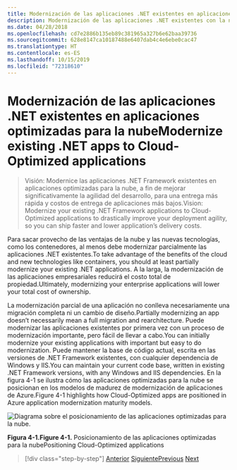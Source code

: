 ```yaml
---
title: Modernización de las aplicaciones .NET existentes en aplicaciones optimizadas para la nube
description: Modernización de las aplicaciones .NET existentes con la nube de Azure y los contenedores de Windows
ms.date: 04/28/2018
ms.openlocfilehash: cd7e2886b135eb89c381965a327b6e62baa39736
ms.sourcegitcommit: 628e8147ca10187488e6407dab4c4e6ebe0cac47
ms.translationtype: HT
ms.contentlocale: es-ES
ms.lasthandoff: 10/15/2019
ms.locfileid: "72318610"
---
```

# <a name="modernize-existing-net-apps-to-cloud-optimized-applications"></a><span data-ttu-id="71527-103">Modernización de las aplicaciones .NET existentes en aplicaciones optimizadas para la nube</span><span class="sxs-lookup"><span data-stu-id="71527-103">Modernize existing .NET apps to Cloud-Optimized applications</span></span>

> <span data-ttu-id="71527-104">Visión: Modernice las aplicaciones .NET Framework existentes en aplicaciones optimizadas para la nube, a fin de mejorar significativamente la agilidad del desarrollo, para una entrega más rápida y costos de entrega de aplicaciones más bajos.</span><span class="sxs-lookup"><span data-stu-id="71527-104">Vision: Modernize your existing .NET Framework applications to Cloud-Optimized applications to drastically improve your deployment agility, so you can ship faster and lower application’s delivery costs.</span></span>

<span data-ttu-id="71527-105">Para sacar provecho de las ventajas de la nube y las nuevas tecnologías, como los contenedores, al menos debe modernizar parcialmente las aplicaciones .NET existentes.</span><span class="sxs-lookup"><span data-stu-id="71527-105">To take advantage of the benefits of the cloud and new technologies like containers, you should at least partially modernize your existing .NET applications.</span></span> <span data-ttu-id="71527-106">A la larga, la modernización de las aplicaciones empresariales reducirá el costo total de propiedad.</span><span class="sxs-lookup"><span data-stu-id="71527-106">Ultimately, modernizing your enterprise applications will lower your total cost of ownership.</span></span>

<span data-ttu-id="71527-107">La modernización parcial de una aplicación no conlleva necesariamente una migración completa ni un cambio de diseño.</span><span class="sxs-lookup"><span data-stu-id="71527-107">Partially modernizing an app doesn’t necessarily mean a full migration and rearchitecture.</span></span> <span data-ttu-id="71527-108">Puede modernizar las aplicaciones existentes por primera vez con un proceso de modernización importante, pero fácil de llevar a cabo.</span><span class="sxs-lookup"><span data-stu-id="71527-108">You can initially modernize your existing applications with important but easy to do modernization.</span></span> <span data-ttu-id="71527-109">Puede mantener la base de código actual, escrita en las versiones de .NET Framework existentes, con cualquier dependencia de Windows y IIS.</span><span class="sxs-lookup"><span data-stu-id="71527-109">You can maintain your current code base, written in existing .NET Framework versions, with any Windows and IIS dependencies.</span></span> <span data-ttu-id="71527-110">En la figura 4-1 se ilustra cómo las aplicaciones optimizadas para la nube se posicionan en los modelos de madurez de modernización de aplicaciones de Azure.</span><span class="sxs-lookup"><span data-stu-id="71527-110">Figure 4-1 highlights how Cloud-Optimized apps are positioned in Azure application modernization maturity models.</span></span>

![Diagrama sobre el posicionamiento de las aplicaciones optimizadas para la nube.](./media/index/position-cloud-optimized-application.png)

<span data-ttu-id="71527-112">**Figura 4-1.**</span><span class="sxs-lookup"><span data-stu-id="71527-112">**Figure 4-1.**</span></span> <span data-ttu-id="71527-113">Posicionamiento de las aplicaciones optimizadas para la nube</span><span class="sxs-lookup"><span data-stu-id="71527-113">Positioning Cloud-Optimized applications</span></span>

>[!div class="step-by-step"]
><span data-ttu-id="71527-114">[Anterior](../migrate-your-relational-databases-to-azure.md)
>[Siguiente](reasons-to-modernize-existing-net-apps-to-cloud-optimized-applications.md)</span><span class="sxs-lookup"><span data-stu-id="71527-114">[Previous](../migrate-your-relational-databases-to-azure.md)
[Next](reasons-to-modernize-existing-net-apps-to-cloud-optimized-applications.md)</span></span>
